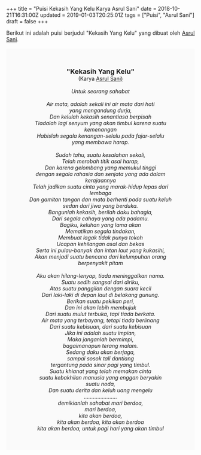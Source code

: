 +++
title = "Puisi Kekasih Yang Kelu Karya Asrul Sani"
date = 2018-10-21T16:31:00Z
updated = 2019-01-03T20:25:01Z
tags = ["Puisi", "Asrul Sani"]
draft = false
+++

<div dir="ltr" style="text-align: left;" trbidi="on"><div style="text-align: justify;">Berikut ini adalah puisi berjudul "Kekasih Yang Kelu" yang dibuat oleh <a href="https://ensiklopedia.kemdikbud.go.id/sastra/artikel/Asrul_Sani" target="_blank">Asrul Sani</a>. </div><br /><div style="background: #FAFAFA; font-size: 14px; height: auto; margin: 0 auto; padding: 50px; text-align: center; width: auto;"><span style="font-size: 18px;"><b>"Kekasih Yang Kelu"</b></span><br />(Karya <a href="https://www.sekata.web.id/tags/asrul-sani" target="_blank">Asrul Sani)</a> <br /><br /><i>Untuk seorang sahabat</i><br /><br /><i>Air mata, adalah sekali ini air mata dari hati</i><br /><i>yang mengandung durja,</i><br /><i>Dan kelulah kekasih senantiasa berpisah</i><br /><i>Tiadalah lagi senyum yang akan timbul karena suatu kemenangan</i><br /><i>Habislah segala kenangan-selalu pada fajar-selalu</i><br /><i>yang membawa harap.</i><br /><br /><i>Sudah tahu, suatu kesalahan sekali,</i><br /><i>Telah merobah titik asal harap,</i><br /><i>Dan karena gelombang yang memukul tinggi</i><br /><i>dengan segala rahasia dan senjata yang ada dalam kerajaannya</i><br /><i>Telah jadikan suatu cinta yang marak-hidup lepas dari lembaga</i><br /><i>Dan gamitan tangan dan mata berhenti pada suatu keluh</i><br /><i>sedan dari jiwa yang berduka.</i><br /><i>Bangunlah kekasih, berilah daku bahagia,</i><br /><i>Dari segala cahaya yang ada padamu.</i><br /><i>Bagiku, keluhan yang lama akan</i><br /><i>Mematikan segala tindakan,</i><br /><i>Membuat lagak tidak punya tokoh</i><br /><i>Ucapan kehilangan asal dan bekas</i><br /><i>Serta ini pulau-banyak dan intan laut yang kukasihi,</i><br /><i>Akan menjadi suatu bencana dari kelumpuhan orang berpenyakit pitam</i><br /><br /><i>Aku akan hilang-lenyap, tiada meninggalkan nama.</i><br /><i>Suatu sedih sangsai dari diriku,</i><br /><i>Atas suatu panggilan dengan suara kecil</i><br /><i>Dari laki-laki di depan laut di belakang gunung.</i><br /><i>Berikan suatu pekikan peri,</i><br /><i>Dan ini akan lebih membujuk</i><br /><i>Dari suatu mulut terbuka, tapi tiada berkata.</i><br /><i>Air mata yang terbayang, tetapi tiada berlinang</i><br /><i>Dari suatu kebisuan, dari suatu kebisuan</i><br /><i>Jika ini adalah suatu impian,</i><br /><i>Maka janganlah bermimpi,</i><br /><i>bagaimanapun terang malam.</i><br /><i>Sedang daku akan berjaga,</i><br /><i>sampai sosok tali dantiang</i><br /><i>tergantung pada sinar pagi yang timbul.</i><br /><i>Suatu khianat yang telah memakan cinta</i><br /><i>suatu kebakhilan manusia yang enggan beryakin</i><br /><i>suatu noda,</i><br /><i>Dan suatu derita dan keluh uang mengelu</i><br /><i>......................</i><br /><i>demikianlah sahabat mari berdoa,</i><br /><i>mari berdoa,</i><br /><i>kita akan berdoa,</i><br /><i>kita akan berdoa, kita akan berdoa</i><br /><i>kita akan berdoa, untuk pagi hari yang akan timbul</i> </div></div>

